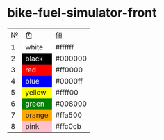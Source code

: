 # bike-fuel-simulator-front
<table>
<tr><td>№<td>色<td>値
<tr><td>1<td bgcolor=white>white<td>#ffffff
<tr><td>2<td bgcolor=black><font color=white>black<td>#000000
<tr><td>3<td bgcolor=red><font color=white>red<td>#ff0000
<tr><td>4<td bgcolor=blue><font color=white>blue<td>#0000ff
<tr><td>5<td bgcolor=yellow>yellow<td>#ffff00
<tr><td>6<td bgcolor=green><font color=white>green<td>#008000
<tr><td>7<td bgcolor=orange>orange<td>#ffa500
<tr><td>8<td bgcolor=pink>pink<td>#ffc0cb
</table>
